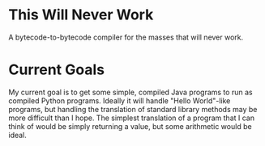 # This Will Never Work

A bytecode-to-bytecode compiler for the masses that will never work.

# Current Goals

My current goal is to get some simple, compiled Java programs to run as compiled
Python programs. Ideally it will handle "Hello World"-like programs, but
handling the translation of standard library methods may be more difficult than
I hope. The simplest translation of a program that I can think of would be
simply returning a value, but some arithmetic would be ideal.
